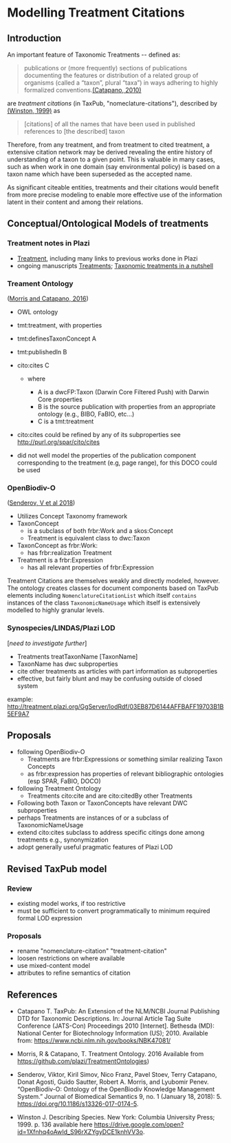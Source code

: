 # Modelling Treatment Citations

## Introduction

An important feature of Taxonomic Treatments -- defined as:

>publications or (more frequently) sections of publications documenting the features or distribution of a related group of organisms (called a “taxon”, plural “taxa”) in ways adhering to highly formalized conventions.[(Catapano, 2010)](#catapano-2010)

are *treatment citations* (in TaxPub, "nomeclature-citations"), described by [(Winston, 1999)](#winston-1999) as

>[citations] of all the names that have been used in published references to [the described] taxon

Therefore, from any treatment, and from treatment to cited treatment, a extensive citation network may be derived revealing the entire history of understanding of a taxon to a given point. This is valuable in many cases, such as when work in one domain (say environmental policy) is based on a taxon name which have been superseded as the accepted name.

As significant citeable entities, treatments and their citations would benefit from more precise modeling to enable more effective use of the information latent in their content and among their relations.

## Conceptual/Ontological Models of treatments

### Treatment notes in Plazi

* [Treatment](https://github.com/plazi/Plazi-Communications/wiki/Treatment), including many links to previous works done in Plazi
* ongoing manuscripts [Treatments](https://docs.google.com/document/d/1cJ1NhH2mMcOvmD8V2ulmi1HpNxn-67ocbSG-LiWmmJ8/edit#heading=h.iqdt6oqetjrp); [Taxonomic treatments in a nutshell](https://docs.google.com/document/d/1sfVskKuBTp5Y67IUQTVZADkUDo8TZIqeM16aKmF13f8/edit?ts=5c66ccd9)

### Treament Ontology
([Morris and Catapano, 2016](#morris-catapano-2016))

* OWL ontology
* tmt:treatment, with properties
 * tmt:definesTaxonConcept A
 * tmt:publishedIn B
 * cito:cites C

   * where

     * A is a dwcFP:Taxon (Darwin Core Filtered Push) with Darwin Core properties
     * B is the source publication with properties from an appropriate ontology (e.g., BIBO, FaBIO, etc...)
     * C is a tmt:treatment

* cito:cites could be refined by any of its subproperties see http://purl.org/spar/cito/cites

* did not well model the properties of the publication component corresponding to the treatment (e.g, page range), for this DOCO could be used

### OpenBiodiv-O
([Senderov, V et al 2018](#senderov-2018))

* Utilizes Concept Taxonomy framework
* TaxonConcept
  * is a subclass of both frbr:Work and a skos:Concept
  * Treatment is equivalent class to dwc:Taxon
* TaxonConcept as frbr:Work:
  * has frbr:realization Treatment
* Treatment is a frbr:Expression
  * has all relevant properties of frbr:Expression

Treatment Citations are themselves weakly and directly modeled, however. The ontology creates classes for document components based on TaxPub elements including `NomenclatureCitationList` which itself `contains` instances of the class `TaxonomicNameUsage` which itself is extensively modelled to highly granular levels.

### Synospecies/LINDAS/Plazi LOD

[*need to investigate further*]
* Treatments treatTaxonName [TaxonName]
* TaxonName has dwc subproperties
* cite other treatments as articles with part information as subproperties
* effective, but fairly blunt and may be confusing outside of closed system

example: http://treatment.plazi.org/GgServer/lodRdf/03EB87D6144AFFBAFF19703B1B5EF9A7

## Proposals

* following OpenBiodiv-O
  * Treatments are frbr:Expressions or something similar realizing Taxon Concepts
  * as frbr:expression has properties of relevant bibliographic ontologies (esp SPAR, FaBIO, DOCO)
* following Treatment Ontology
  * Treatments cito:cite and are cito:citedBy other Treatments
* Following both Taxon or TaxonConcepts have relevant DWC subproperties
* perhaps Treatments are instances of or a subclass of TaxonomicNameUsage
* extend cito:cites subclass to address specific citings done among treatments e.g., synonymization
* adopt generally useful pragmatic features of Plazi LOD

## Revised TaxPub model

### Review
* existing model works, if too restrictive
* must be sufficient to convert programmatically to minimum required formal LOD expression

### Proposals
  * rename "nomenclature-citation" "treatment-citation"
  * loosen restrictions on where available
  * use mixed-content model
  * attributes to refine semantics of citation



## References
* <span href="#catapano-2010">Catapano T. TaxPub: An Extension of the NLM/NCBI Journal Publishing DTD for Taxonomic Descriptions. In: Journal Article Tag Suite Conference (JATS-Con) Proceedings 2010 [Internet]. Bethesda (MD): National Center for Biotechnology Information (US); 2010. Available from: https://www.ncbi.nlm.nih.gov/books/NBK47081/ </span>

* <span href="#morris-catapano-2016">Morris, R & Catapano, T. Treatment Ontology. 2016 Available from https://github.com/plazi/TreatmentOntologies) </span>

* <span href="#senderov-2018">Senderov, Viktor, Kiril Simov, Nico Franz, Pavel Stoev, Terry Catapano, Donat Agosti, Guido Sautter, Robert A. Morris, and Lyubomir Penev. “OpenBiodiv-O: Ontology of the OpenBiodiv Knowledge Management System.” Journal of Biomedical Semantics 9, no. 1 (January 18, 2018): 5. https://doi.org/10.1186/s13326-017-0174-5.
</span>

* <span href="#Winston-1999">Winston J. Describing Species. New York: Columbia University Press; 1999. p. 136</span> available here https://drive.google.com/open?id=1Xfnhq4oAwId_S96rXZYgyDCE1knhVV3o.
